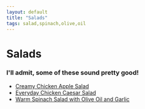 ```yaml
---
layout: default
title: "Salads"
tags: salad,spinach,olive,oil
---
```

# Salads

### I'll admit, some of these sound pretty good!

* [Creamy Chicken Apple Salad]({{site.github.url}}/Salads/CreamyChickenAppleSalad/index.html)
* [Everyday Chicken Caesar Salad]({{site.github.url}}/Salads/EverydayChickenCaesarSalad/index.html)
* [Warm Spinach Salad with Olive Oil and Garlic]({{site.github.url}}/Salads/WarmSpinachSalad/index.html)
